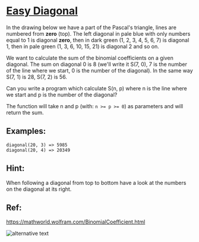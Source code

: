 # [Easy Diagonal](https://www.codewars.com/kata/easy-diagonal "https://www.codewars.com/kata/559b8e46fa060b2c6a0000bf")

In the drawing below we have a part of the Pascal's triangle, lines are numbered from **zero** (top).
The left diagonal in pale blue with only numbers equal to 1 is diagonal **zero**, then in dark green 
(1, 2, 3, 4, 5, 6, 7) is diagonal 1, then in pale green (1, 3, 6, 10, 15, 21) is
diagonal 2 and so on.

We want to calculate the sum of the binomial coefficients on a given diagonal.
The sum on diagonal 0 is 8 (we'll write it S(7, 0), 7 is the number of the line where we start, 
0 is the number of the diagonal). In the same way S(7, 1) is 28, S(7, 2) is 56.

Can you write a program which calculate S(n, p) where n is the line where we start and p 
is the number of the diagonal?

The function will take n and p (with: `n >= p >= 0`) as parameters and will return the sum.

## Examples:
```
diagonal(20, 3) => 5985
diagonal(20, 4) => 20349
```
## Hint:
When following a diagonal from top to bottom have a look at the numbers on the diagonal at its right.

## Ref:
https://mathworld.wolfram.com/BinomialCoefficient.html

![alternative text](https://i.imgur.com/eUGaNvIm.jpg)